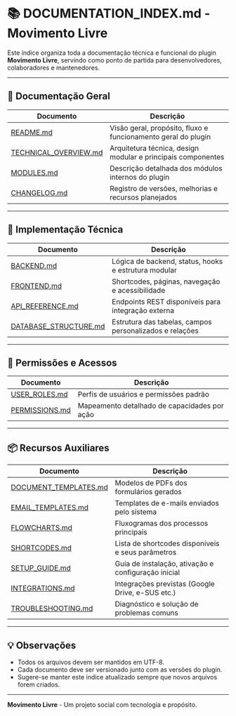 # 📚 DOCUMENTATION_INDEX.md - Movimento Livre

Este índice organiza toda a documentação técnica e funcional do plugin **Movimento Livre**, servindo como ponto de partida para desenvolvedores, colaboradores e mantenedores.

---

## 📝 Documentação Geral

| Documento | Descrição |
|-----------|-----------|
| [README.md](README.md) | Visão geral, propósito, fluxo e funcionamento geral do plugin |
| [TECHNICAL_OVERVIEW.md](TECHNICAL_OVERVIEW.md) | Arquitetura técnica, design modular e principais componentes |
| [MODULES.md](MODULES.md) | Descrição detalhada dos módulos internos do plugin |
| [CHANGELOG.md](CHANGELOG.md) | Registro de versões, melhorias e recursos planejados |

---

## 🔧 Implementação Técnica

| Documento | Descrição |
|-----------|-----------|
| [BACKEND.md](BACKEND.md) | Lógica de backend, status, hooks e estrutura modular |
| [FRONTEND.md](FRONTEND.md) | Shortcodes, páginas, navegação e acessibilidade |
| [API_REFERENCE.md](API_REFERENCE.md) | Endpoints REST disponíveis para integração externa |
| [DATABASE_STRUCTURE.md](DATABASE_STRUCTURE.md) | Estrutura das tabelas, campos personalizados e relações |

---

## 🔐 Permissões e Acessos

| Documento | Descrição |
|-----------|-----------|
| [USER_ROLES.md](USER_ROLES.md) | Perfis de usuários e permissões padrão |
| [PERMISSIONS.md](PERMISSIONS.md) | Mapeamento detalhado de capacidades por ação |

---

## 📦 Recursos Auxiliares

| Documento | Descrição |
|-----------|-----------|
| [DOCUMENT_TEMPLATES.md](DOCUMENT_TEMPLATES.md) | Modelos de PDFs dos formulários gerados |
| [EMAIL_TEMPLATES.md](EMAIL_TEMPLATES.md) | Templates de e-mails enviados pelo sistema |
| [FLOWCHARTS.md](FLOWCHARTS.md) | Fluxogramas dos processos principais |
| [SHORTCODES.md](SHORTCODES.md) | Lista de shortcodes disponíveis e seus parâmetros |
| [SETUP_GUIDE.md](SETUP_GUIDE.md) | Guia de instalação, ativação e configuração inicial |
| [INTEGRATIONS.md](INTEGRATIONS.md) | Integrações previstas (Google Drive, e-SUS etc.) |
| [TROUBLESHOOTING.md](TROUBLESHOOTING.md) | Diagnóstico e solução de problemas comuns |

---

## 💡 Observações
- Todos os arquivos devem ser mantidos em UTF-8.
- Cada documento deve ser versionado junto com as versões do plugin.
- Sugere-se manter este índice atualizado sempre que novos arquivos forem criados.

---

**Movimento Livre** - Um projeto social com tecnologia e propósito.

